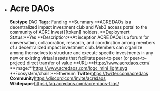 - # Acre DAOs
  **Subtype** DAO
  **Tags:** Funding
  **Summary:**ACRE DAOs is a decentralized impact investment club and Web3 access portal to the community of ACRE Invest [[token]] holders.
  **Deployment Status:**Yes
  **Description:**At inception ACRE DAOs is a forum for conversation, collaboration, research, and coordination among members of a decentralized impact investment club. Members can organize among themselves to structure and execute specific investments in any new or existing virtual assets that facilitate peer-to-peer (or peer-to-project) direct transfer of value
  **URL:**https://www.acredaos.com/
  **Image:**https://www.acredaos.com/logo_mini_light.svg
  **Ecosystem/chain:**Ethereum
  **Twitter**https://twitter.com/acredaos
  **Community**https://discord.com/invite/acredaos
  **Whitepaper**https://faq.acredaos.com/acre-daos-faqs/